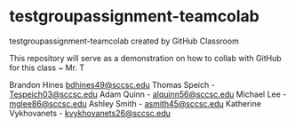 # testgroupassignment-teamcolab
testgroupassignment-teamcolab created by GitHub Classroom


This repository will serve as a demonstration on how to collab with GitHub for this class ~ Mr. T

Brandon Hines bdhines49@sccsc.edu
Thomas Speich - Tespeich03@sccsc.edu
Adam Quinn - alquinn56@sccsc.edu
Michael Lee - mglee86@sccsc.edu
Ashley Smith - asmith45@sccsc.edu
Katherine Vykhovanets - kvykhovanets26@sccsc.edu

